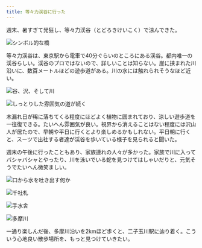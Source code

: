 ```yaml
---
title: 等々力渓谷に行った
---
```

週末、暑すぎて発狂し、等々力渓谷（とどろきけいこく）で涼んできた。

![](https://lh6.googleusercontent.com/SZ1bEXzx_gY6lbT0uZfc61GZVPTxJzX8PSMDO-9Ow4UKM9BCDnV6MqiMQll5TvfkZXRqJmzNIkFvcTdOkxz12nq3blD7_oHmEAOoVOMZwVN9jTqQgefB8J4rJwtdYcjteg5iUOLmNltprmcP2FVDlsg "シンボル的な橋")

等々力渓谷は、東京駅から電車で40分ぐらいのところにある渓谷。都内唯一の渓谷らしい。渓谷のプロではないので、詳しいことは知らない。崖に挟まれた川沿いに、数百メートルほどの遊歩道がある。川の水には触れられそうなほど近い。

![](https://lh6.googleusercontent.com/jb4d6VhvItPiSl_meft71MLUrV3tck4PZ0uk_ov-E6fR3Uq6sRTC_ARP4n3A888RyvJBleAEIcJFzqrNgyjkMm1-_eWFKR1bywU8-mjYoUw96-znHgUXc_KUGq4RDuBLl1NW1I3Xj6nGIJC_hiJKWwE "谷、沢、そして川")

![](https://lh4.googleusercontent.com/92aZnCBzhXLNy7pAYv-UzIMqzEZnoccHrW7sIDVB7fjYpEc7upJ_kXqvGPlbDWJvSJnSN8GtKedNrP1G-2fG9Ribbj8SKlVmFC3W-Ww_ILjDKvMg1TKOSuA8_1tEb7KtmUvs4p311P_Kc95YIUW3lb0 "しっとりした雰囲気の道が続く")

木漏れ日が稀に落ちてくる程度にほどよく植物に囲まれており、涼しい遊歩道を一往復できる。たいへん雰囲気が良い。視界から消えることはない程度には沢山人が居たので、早朝や平日に行くとより楽しめるかもしれない。平日朝に行くと、スーツで出社する者達が渓谷を歩いている様子を見られると聞いた。

週末の午後に行ったこともあり、家族連れの人々が多かった。家族で川に入ってバシャバシャとやったり、川を泳いでいる蛇を見つけてはしゃいだりと、元気そうでたいへん微笑ましい。

![](https://lh6.googleusercontent.com/ej39SiTq52O-wihJseavU0-5vzt7WPKfWlIHZa4yzqJfCtT8N1BQJalu1ganQbbbmr7wI1NQiIv9SyNPnSdE98Xule05XNQU9LLqgdr-CRL1j2VTH7psJ7xuvOgmuhkUVitwYi-kW9nTDiArLMybePM "口から水を吐き出す何か")

![](https://lh5.googleusercontent.com/kv9VE1pXX1eD5p228I17G7tJAU9Tpsgszd8rF67YdlrRwv3KiK_RBvuZWYPEKK5-WFSWY20zuJfjd5gc_x5J5QJvnyqU2Q6Eh9Of2R9WZBvOiQ8_MWrvA50_U7jFt4unpPKsY8PlW1LoJISbUAyG1x4 "千社札")

![](https://lh4.googleusercontent.com/anLYuJ1ifa0CiZUdTEhypY_pXftkqodXrfnqYK3dMRDeLXdRGDjkiLUvZ5wbK48pxV9S7AMDo7dExbasKXS4XKkjL7KiONFQPYTtPmr8j5ylruVyxK8uJx-HGceY4BLzPS6xTuIjm7qH6VoG3CSTEuA "手水舎")

![](https://lh3.googleusercontent.com/6T_lf9adAT9PTyRDsKQRMhxbbmnWnaTnlRpArt_ry5HBDbAIPODbaed0DFZoBetXcHwBrtXkbymCtEJBfOp0NWp6-sVdpTsGbgYSjuywwFZTTBwAafv1dcvGQLCP8PZsQXGHuUsZg07UGRWcDtn9dZw "多摩川")

一通り楽しんだ後、多摩川沿いを2kmほど歩くと、二子玉川駅に辿り着く。こういう心地良い散歩場所を、もっと見つけていきたい。
